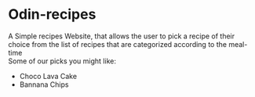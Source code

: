 # Odin-recipes
A Simple recipes Website, that allows the user to pick a recipe of their choice from the list of recipes that are categorized according to the meal-time<br>
Some of our picks you might like:
- Choco Lava Cake
- Bannana Chips